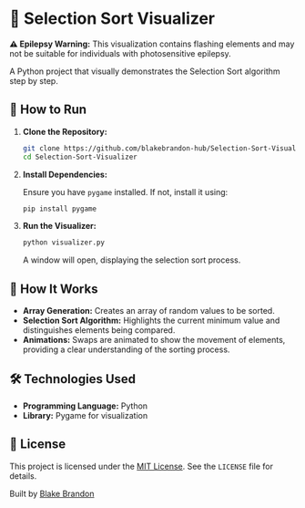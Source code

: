 # 🧠 Selection Sort Visualizer

**⚠️ Epilepsy Warning:** This visualization contains flashing elements and may not be suitable for individuals with photosensitive epilepsy.

A Python project that visually demonstrates the Selection Sort algorithm step by step.

## 🚀 How to Run

1. **Clone the Repository:**

   ```bash
   git clone https://github.com/blakebrandon-hub/Selection-Sort-Visualizer.git
   cd Selection-Sort-Visualizer
   ```

2. **Install Dependencies:**

   Ensure you have `pygame` installed. If not, install it using:

   ```bash
   pip install pygame
   ```

3. **Run the Visualizer:**

   ```bash
   python visualizer.py
   ```

   A window will open, displaying the selection sort process.

## 🧪 How It Works

- **Array Generation:** Creates an array of random values to be sorted.
- **Selection Sort Algorithm:** Highlights the current minimum value and distinguishes elements being compared.
- **Animations:** Swaps are animated to show the movement of elements, providing a clear understanding of the sorting process.

## 🛠️ Technologies Used

- **Programming Language:** Python
- **Library:** Pygame for visualization

## 📜 License

This project is licensed under the [MIT License](https://opensource.org/licenses/MIT). See the `LICENSE` file for details.

Built by [Blake Brandon](https://github.com/blakebrandon-hub)
